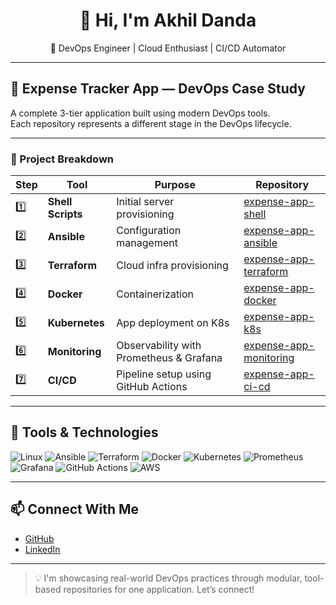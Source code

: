 <h1 align="center">👋 Hi, I'm Akhil Danda</h1>

<p align="center">
🚀 DevOps Engineer | Cloud Enthusiast | CI/CD Automator  
</p>

---

## 💼 Expense Tracker App — DevOps Case Study

A complete 3-tier application built using modern DevOps tools.  
Each repository represents a different stage in the DevOps lifecycle.

---

### 🧩 Project Breakdown

| Step | Tool             | Purpose                                         | Repository |
|------|------------------|--------------------------------------------------|------------|
| 1️⃣ | **Shell Scripts** | Initial server provisioning                      | [expense-app-shell](https://github.com/akhildanda/expense-app-shell) |
| 2️⃣ | **Ansible**       | Configuration management                        | [expense-app-ansible](https://github.com/akhildanda/expense-app-ansible) |
| 3️⃣ | **Terraform**     | Cloud infra provisioning                        | [expense-app-terraform](https://github.com/akhildanda/expense-app-terraform) |
| 4️⃣ | **Docker**        | Containerization                                 | [expense-app-docker](https://github.com/akhildanda/expense-app-docker) |
| 5️⃣ | **Kubernetes**    | App deployment on K8s                            | [expense-app-k8s](https://github.com/akhildanda/expense-app-k8s) |
| 6️⃣ | **Monitoring**    | Observability with Prometheus & Grafana          | [expense-app-monitoring](https://github.com/akhildanda/expense-app-monitoring) |
| 7️⃣ | **CI/CD**         | Pipeline setup using GitHub Actions              | [expense-app-ci-cd](https://github.com/akhildanda/expense-app-ci-cd) |

---

## 🔧 Tools & Technologies

![Linux](https://img.shields.io/badge/Linux-FCC624?style=flat-square&logo=linux&logoColor=black)
![Ansible](https://img.shields.io/badge/Ansible-EE0000?style=flat-square&logo=ansible&logoColor=white)
![Terraform](https://img.shields.io/badge/Terraform-623CE4?style=flat-square&logo=terraform&logoColor=white)
![Docker](https://img.shields.io/badge/Docker-2496ED?style=flat-square&logo=docker&logoColor=white)
![Kubernetes](https://img.shields.io/badge/Kubernetes-326CE5?style=flat-square&logo=kubernetes&logoColor=white)
![Prometheus](https://img.shields.io/badge/Prometheus-E6522C?style=flat-square&logo=prometheus&logoColor=white)
![Grafana](https://img.shields.io/badge/Grafana-F46800?style=flat-square&logo=grafana&logoColor=white)
![GitHub Actions](https://img.shields.io/badge/GitHub_Actions-2088FF?style=flat-square&logo=github-actions&logoColor=white)
![AWS](https://img.shields.io/badge/AWS-232F3E?style=flat-square&logo=amazon-aws&logoColor=white)

---

## 📫 Connect With Me

- [GitHub](https://github.com/akhildanda)
- [LinkedIn](https://www.linkedin.com/in/akhil-reddy-aab10418b) 

---

> 💡 I'm showcasing real-world DevOps practices through modular, tool-based repositories for one application. Let’s connect!
